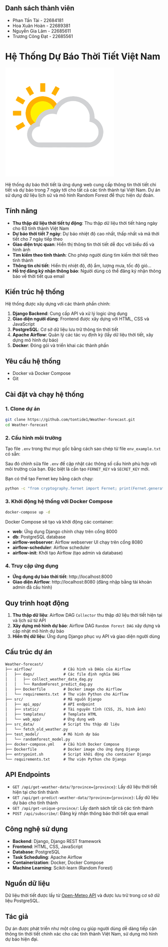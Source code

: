 ## Danh sách thành viên

- Phan Tấn Tài - 22684181
- Hoa Xuân Hoàn - 22689381
- Nguyễn Gia Lâm - 22685611
- Trương Công Đạt - 22685561

# Hệ Thống Dự Báo Thời Tiết Việt Nam

![Logo](./src/static/web_app/images/logo.png)

Hệ thống dự báo thời tiết là ứng dụng web cung cấp thông tin thời tiết chi tiết và dự báo trong 7 ngày tới cho tất cả các tỉnh thành tại Việt Nam. Dự án sử dụng dữ liệu lịch sử và mô hình Random Forest để thực hiện dự đoán.

## Tính năng

- **Thu thập dữ liệu thời tiết tự động**: Thu thập dữ liệu thời tiết hàng ngày cho 63 tỉnh thành Việt Nam
- **Dự báo thời tiết 7 ngày**: Dự báo nhiệt độ cao nhất, thấp nhất và mã thời tiết cho 7 ngày tiếp theo
- **Giao diện trực quan**: Hiển thị thông tin thời tiết dễ đọc với biểu đồ và hình ảnh
- **Tìm kiếm theo tỉnh thành**: Cho phép người dùng tìm kiếm thời tiết theo tỉnh thành
- **Thông tin chi tiết**: Hiển thị nhiệt độ, độ ẩm, lượng mưa, tốc độ gió...
- **Hỗ trợ đăng ký nhận thông báo**: Người dùng có thể đăng ký nhận thông báo về thời tiết qua email

## Kiến trúc hệ thống

Hệ thống được xây dựng với các thành phần chính:

1. **Django Backend**: Cung cấp API và xử lý logic ứng dụng
2. **Giao diện người dùng**: Frontend được xây dựng với HTML, CSS và JavaScript
3. **PostgreSQL**: Cơ sở dữ liệu lưu trữ thông tin thời tiết
4. **Apache Airflow**: Quản lý các tác vụ định kỳ (lấy dữ liệu thời tiết, xây dựng mô hình dự báo)
5. **Docker**: Đóng gói và triển khai các thành phần

## Yêu cầu hệ thống

- Docker và Docker Compose
- Git

## Cài đặt và chạy hệ thống

### 1. Clone dự án

```bash
git clone https://github.com/tontide1/Weather-forecast.git
cd Weather-forecast
```

### 2. Cấu hình môi trường

Tạo file `.env` trong thư mục gốc bằng cách sao chép từ file `env_example.txt` có sẵn:

Sau đó chỉnh sửa file `.env` để cập nhật các thông số cấu hình phù hợp với môi trường của bạn. Đặc biệt là cần tạo `FERNET_KEY` và `SECRET_KEY` mới.

Bạn có thể tạo Fernet key bằng cách chạy:

```bash
python -c "from cryptography.fernet import Fernet; print(Fernet.generate_key().decode())"
```

### 3. Khởi động hệ thống với Docker Compose

```bash
docker-compose up -d
```

Docker Compose sẽ tạo và khởi động các container:
- **web**: Ứng dụng Django chính chạy trên cổng 8000
- **db**: PostgreSQL database
- **airflow-webserver**: Airflow webserver UI chạy trên cổng 8080
- **airflow-scheduler**: Airflow scheduler
- **airflow-init**: Khởi tạo Airflow (tạo admin và database)

### 4. Truy cập ứng dụng

- **Ứng dụng dự báo thời tiết**: http://localhost:8000
- **Giao diện Airflow**: http://localhost:8080 (đăng nhập bằng tài khoản admin đã cấu hình)

## Quy trình hoạt động

1. **Thu thập dữ liệu**: Airflow DAG `Collector` thu thập dữ liệu thời tiết hiện tại và lịch sử từ API
2. **Xây dựng mô hình dự báo**: Airflow DAG `Random Forest DAG` xây dựng và cập nhật mô hình dự báo
3. **Hiển thị dữ liệu**: Ứng dụng Django phục vụ API và giao diện người dùng

## Cấu trúc dự án

```
Weather-forecast/
├── airflow/              # Cấu hình và DAGs của Airflow
│   ├── dags/             # Các file định nghĩa DAG
│   │   ├── collect_weather_data_dag.py
│   │   └── RandomForest_predict_dag.py
│   ├── Dockerfile        # Docker image cho Airflow
│   └── requirements.txt  # Thư viện Python cho Airflow
├── src/                  # Mã nguồn Django
│   ├── api_app/          # API endpoint
│   ├── static/           # Tài nguyên tĩnh (CSS, JS, hình ảnh)
│   ├── templates/        # Template HTML
│   └── web_app/          # Ứng dụng web
├── src_data/             # Script thu thập dữ liệu
│   └── fetch_old_weather.py
├── test_model/           # Mô hình dự báo
│   └── randomforest_model.py
├── docker-compose.yml    # Cấu hình Docker Compose
├── Dockerfile            # Docker image cho ứng dụng Django
├── entrypoint.sh         # Script khởi động cho container Django
└── requirements.txt      # Thư viện Python cho Django
```

## API Endpoints

- `GET /api/get-weather-data/?province={province}`: Lấy dữ liệu thời tiết hiện tại cho tỉnh thành
- `GET /api/get-predict-weather-data/?province={province}`: Lấy dữ liệu dự báo cho tỉnh thành
- `GET /api/get-unique-province/`: Lấy danh sách tất cả các tỉnh thành
- `POST /api/subscribe/`: Đăng ký nhận thông báo thời tiết qua email

## Công nghệ sử dụng

- **Backend**: Django, Django REST framework
- **Frontend**: HTML, CSS, JavaScript
- **Database**: PostgreSQL
- **Task Scheduling**: Apache Airflow
- **Containerization**: Docker, Docker Compose
- **Machine Learning**: Scikit-learn (Random Forest)

## Nguồn dữ liệu

Dữ liệu thời tiết được lấy từ [Open-Meteo API](https://api.open-meteo.com/v1/forecast) và được lưu trữ trong cơ sở dữ liệu PostgreSQL.

## Tác giả

Dự án được phát triển như một công cụ giúp người dùng dễ dàng tiếp cận thông tin thời tiết chính xác cho các tỉnh thành Việt Nam, sử dụng mô hình dự báo hiện đại.
